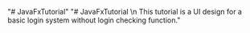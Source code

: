 "# JavaFxTutorial" 
"# JavaFxTutorial \n This tutorial is a UI design for a basic login system without login checking function." 
